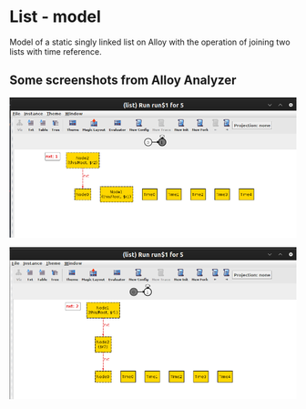 # List - model

Model of a static singly linked list on Alloy with the operation of joining two lists with time reference.

## Some screenshots from Alloy Analyzer
![](pics/1.png)

![](pics/2.png)
